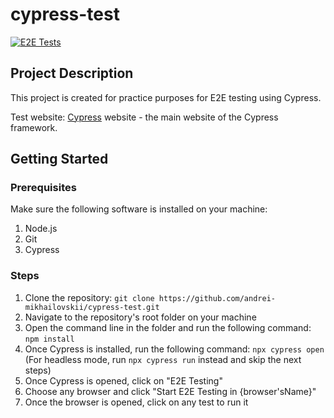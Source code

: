 # cypress-test

[![E2E Tests](https://github.com/andrei-mikhailovskii/cypress-test/actions/workflows/ci.yaml/badge.svg)](https://github.com/andrei-mikhailovskii/cypress-test/actions/workflows/ci.yaml)

## Project Description

This project is created for practice purposes for E2E testing using Cypress.

Test website: [Cypress](https://www.cypress.io/) website - the main website of the Cypress framework.

## Getting Started

### Prerequisites
Make sure the following software is installed on your machine:
1. Node.js
2. Git
3. Cypress

### Steps
1. Clone the repository: `git clone https://github.com/andrei-mikhailovskii/cypress-test.git`
2. Navigate to the repository's root folder on your machine
3. Open the command line in the folder and run the following command: `npm install`
4. Once Cypress is installed, run the following command: `npx cypress open` (For headless mode, run `npx cypress run` instead and skip the next steps)
5. Once Cypress is opened, click on "E2E Testing"
6. Choose any browser and click "Start E2E Testing in {browser'sName}"
7. Once the browser is opened, click on any test to run it
 